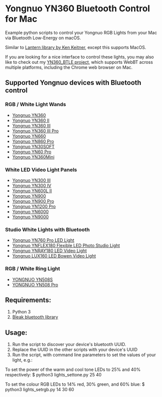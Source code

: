 # Yongnuo YN360 Bluetooth Control for Mac
Example python scripts to control your Yongnuo RGB Lights from your Mac via Bluetooth Low-Energy on macOS.

Similar to [Lantern library by Ken Keitner](https://github.com/kenkeiter/lantern/blob/master/lantern/color.py), except this supports MacOS.

If you are looking for a nice interface to control these lights, you may also like to check out my [YN360_BTLE project](https://github.com/pinchies/YN360_webbtle), which supports WebBT across multiple platforms, including the Chrome web browser on Mac.

## Supported Yongnuo devices with Bluetooth control
### RGB / White Light Wands
- [Yongnuo YN360](https://amzn.to/3ECcUiD)
- [Yongnuo YN360 II](https://amzn.to/3MmzHRg)
- [Yongnuo YN360 III](https://amzn.to/3Tb4Pp5)
- [Yongnuo YN360 III Pro](https://amzn.to/3rNsFM6)
- [Yongnuo YN660](https://amzn.to/3rRs0Jm)
- [Yongnuo YN860 Pro](https://amzn.to/3CY5mFX)
- [Yongnuo YN30SOFT](https://amzn.to/3Mlf08t)
- [Yongnuo YN60 Pro](https://amzn.to/3fY5z2O)
- [Yongnuo YN360Mini](https://amzn.to/3CQQXLG)

### White LED Video Light Panels
- [Yongnuo YN300 III](https://amzn.to/3ywJsGU)
- [Yongnuo YN300 IV](https://amzn.to/3CY3IUN)
- [Yongnuo YN600L II](https://amzn.to/3yvt6yc)
- [Yongnuo YN900](https://amzn.to/3RQLJ6H)
- [Yongnuo YN900 Pro](https://amzn.to/3g0UbDi)
- [Yongnuo YN1200 Pro](https://amzn.to/3rPt4h7)
- [Yongnuo YN6000](https://amzn.to/3g11tqF)
- [Yongnuo YN9000](https://amzn.to/3rOxXqw)

### Studio White Lights with Bluetooth
- [Yongnuo YN760 Pro LED Light](https://amzn.to/3EDwOKl)
- [Yongnuo YNFLEX180 Flexible LED Photo Studio Light](https://amzn.to/3SR6e4s)
- [Yongnuo YNRAY180 LED Video Light](https://amzn.to/3CnquUw)
- [Yongnuo LUX160 LED Bowen Video Light](https://amzn.to/3EydvSj)

### RGB / White Ring Light 
- [YONGNUO YN508S](https://amzn.to/3EPiq1J)
- [YONGNUO YN508 Pro](https://amzn.to/3fNQ11i)

## Requirements: 
1. Python 3
2. [Bleak bluetooth library](https://pypi.org/project/bleak/)

## Usage:
1. Run the script to discover your device's bluetooth UUID.
2. Replace the UUID in the other scripts with your device's UUID
3. Run the script, with command line parameters to set the values of your light, e.g.:

To set the power of the warm and cool tone LEDs to 25% and 40% respectively:
$ python3 lights_settone.py 25 40 

To set the colour RGB LEDs to 14% red, 30% green, and 60% blue:
$ python3 lights_setrgb.py 14 30 60
